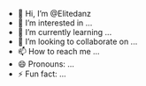 - 👋 Hi, I’m @Elitedanz
- 👀 I’m interested in ...
- 🌱 I’m currently learning ...
- 💞️ I’m looking to collaborate on ...
- 📫 How to reach me ...
- 😄 Pronouns: ...
- ⚡ Fun fact: ...

<!---
Elitedanz/Elitedanz is a ✨ special ✨ repository because its `README.md` (this file) appears on your GitHub profile.
You can click the Preview link to take a look at your changes.
--->
